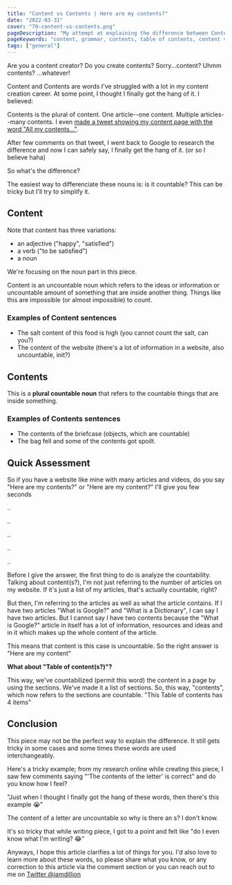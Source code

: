 ```yaml
---
title: "Content vs Contents | Here are my contents?"
date: "2022-03-31"
cover: "79-content-vs-contents.png"
pageDescription: "My attempt at explaining the difference between Content and Contents. I also explained how to determine when to use each"
pageKeywords: "content, grammar, contents, table of contents, content vs contents, difference between content and contents, when to use content, when to use contents"
tags: ["general"]
---
```


Are you a content creator? Do you create contents? Sorry...content? Uhmm contents? ...whatever!

Content and Contents are words I've struggled with a lot in my content creation career. At some point, I thought I finally got the hang of it. I believed:

Contents is the plural of content. One article--one content. Multiple articles--many contents. I even [made a tweet showing my content page with the word "All my contents..."](https://twitter.com/iamdillion/status/1497504109200556032).

After few comments on that tweet, I went back to Google to research the difference and now I can safely say, I finally get the hang of it. (or so I believe haha)

So what's the difference?

The easiest way to differenciate these nouns is: is it countable? This can be tricky but I'll try to simplify it.

## Content

Note that content has three variations:

- an adjective ("happy", "satisfied")
- a verb ("to be satisfied")
- a noun

We're focusing on the noun part in this piece.

Content is an uncountable noun which refers to the ideas or information or uncountable amount of something that are inside another thing. Things like this are impossible (or almost impossible) to count.

### Examples of Content sentences

- The salt content of this food is high (you cannot count the salt, can you?)
- The content of the website (there's a lot of information in a website, also uncountable, init?)

## Contents

This is a **plural countable noun** that refers to the countable things that are inside something.

### Examples of Contents sentences

- The contents of the briefcase (objects, which are countable)
- The bag fell and some of the contents got spoilt.

## Quick Assessment

So if you have a website like mine with many articles and videos, do you say "Here are my contents?" or "Here are my content?" I'll give you few seconds

..

..

..

..

..

Before I give the answer, the first thing to do is analyze the countability. Talking about content(s?), I'm not just referring to the number of articles on my website. If it's just a list of my articles, that's actually countable, right?

But then, I'm referring to the articles as well as what the article contains. If I have two articles "What is Google?" and "What is a Dictionary", I can say I have two articles. But I cannot say I have two contents because the "What is Google?" article in itself has a lot of information, resources and ideas and in it which makes up the whole content of the article.

This means that content is this case is uncountable. So the right answer is "Here are my content"

**What about "Table of content(s?)"?**

This way, we've countabilized (permit this word) the content in a page by using the sections. We've made it a list of sections. So, this way, "contents", which now refers to the sections are countable. "This Table of contents has 4 items"

## Conclusion

This piece may not be the perfect way to explain the difference. It still gets tricky in some cases and some times these words are used interchangeably.

Here's a tricky example; from my research online while creating this piece, I saw few comments saying "'The contents of the letter' is correct" and do you know how I feel?

"Just when I thought I finally got the hang of these words, then there's this example 😭"

The content of a letter are uncountable so why is there an s? I don't know.

It's so tricky that while writing piece, I got to a point and felt like "do I even know what I'm writing? 😂"

Anyways, I hope this article clarifies a lot of things for you. I'd also love to learn more about these words, so please share what you know, or any correction to this article via the comment section or you can reach out to me on [Twitter @iamdillion](https://twitter.com/iamdillion)
